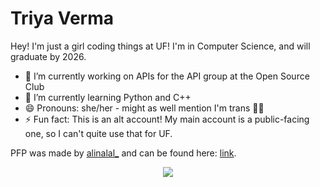 # Triya Verma

Hey! I'm just a girl coding things at UF! I'm in Computer Science, and will graduate by 2026.

- 🔭 I’m currently working on APIs for the API group at the Open Source Club
- 🌱 I’m currently learning Python and C++
- 😄 Pronouns: she/her - might as well mention I'm trans 🏳️‍⚧️
- ⚡ Fun fact: This is an alt account! My main account is a public-facing one, so I can't quite use that for UF.

PFP was made by [alinalal_](https://twitter.com/alinalal_) and can be found here: [link](https://twitter.com/alinalal_/status/1508519388504158213).

<p align="center">
  <a href="https://github.com/PythiaUF">
    <img align="center" src="https://github-readme-stats.vercel.app/api?username=PythiaUF&show_icons=true&theme=prussian&count_private=true" />
  </a>
</p>
